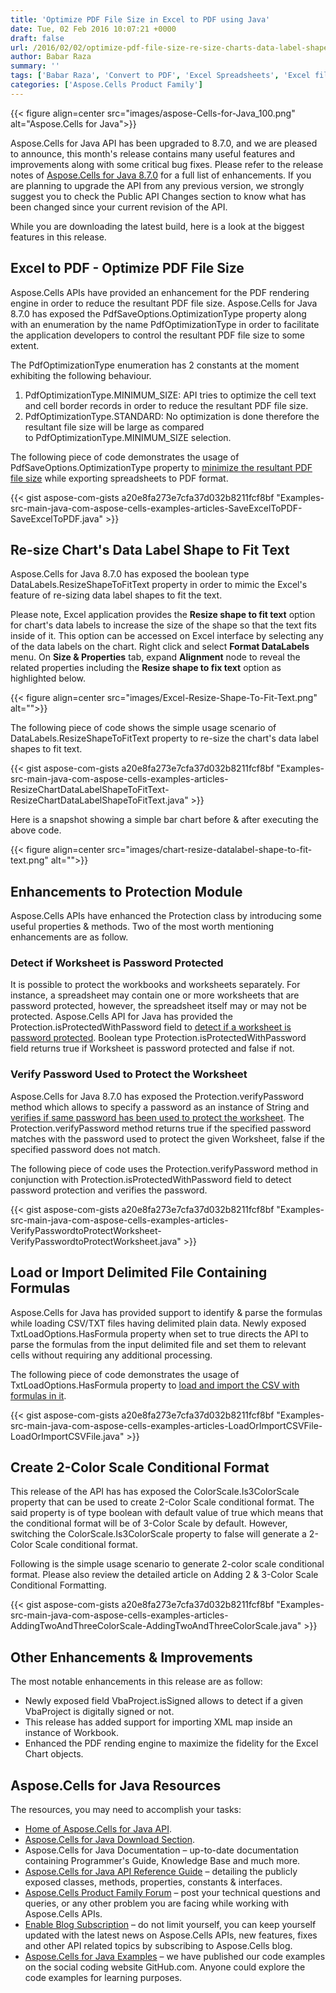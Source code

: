 ```yaml
---
title: 'Optimize PDF File Size in Excel to PDF using Java'
date: Tue, 02 Feb 2016 10:07:21 +0000
draft: false
url: /2016/02/02/optimize-pdf-file-size-re-size-charts-data-label-shape-to-fit-text-enhancements-to-protection-module-with-aspose.cells-for-java-8.7.0/
author: Babar Raza
summary: ''
tags: ['Babar Raza', 'Convert to PDF', 'Excel Spreadsheets', 'Excel files API', 'Import CSV', 'Import XML Map', 'Java Excel APIs', 'Macro Protection', 'Protect Worksheet', 'Resize shape to fit text', 'Sign VBA', 'minimize the PDF file size']
categories: ['Aspose.Cells Product Family']
---
```




{{< figure align=center src="images/aspose-Cells-for-Java_100.png" alt="Aspose.Cells for Java">}}


Aspose.Cells for Java API has been upgraded to 8.7.0, and we are pleased to announce, this month's release contains many useful features and improvements along with some critical bug fixes. Please refer to the release notes of [Aspose.Cells for Java 8.7.0][1] for a full list of enhancements. If you are planning to upgrade the API from any previous version, we strongly suggest you to check the Public API Changes section to know what has been changed since your current revision of the API.

While you are downloading the latest build, here is a look at the biggest features in this release.

## Excel to PDF - Optimize PDF File Size

Aspose.Cells APIs have provided an enhancement for the PDF rendering engine in order to reduce the resultant PDF file size. Aspose.Cells for Java 8.7.0 has exposed the PdfSaveOptions.OptimizationType property along with an enumeration by the name PdfOptimizationType in order to facilitate the application developers to control the resultant PDF file size to some extent.

The PdfOptimizationType enumeration has 2 constants at the moment exhibiting the following behaviour.

1.  PdfOptimizationType.MINIMUM\_SIZE: API tries to optimize the cell text and cell border records in order to reduce the resultant PDF file size.
2.  PdfOptimizationType.STANDARD: No optimization is done therefore the resultant file size will be large as compared to PdfOptimizationType.MINIMUM\_SIZE selection.

The following piece of code demonstrates the usage of PdfSaveOptions.OptimizationType property to [minimize the resultant PDF file size][2] while exporting spreadsheets to PDF format.

{{< gist aspose-com-gists a20e8fa273e7cfa37d032b8211fcf8bf "Examples-src-main-java-com-aspose-cells-examples-articles-SaveExcelToPDF-SaveExcelToPDF.java" >}}

## Re-size Chart's Data Label Shape to Fit Text

Aspose.Cells for Java 8.7.0 has exposed the boolean type DataLabels.ResizeShapeToFitText property in order to mimic the Excel's feature of re-sizing data label shapes to fit the text.

Please note, Excel application provides the **Resize shape to fit text** option for chart's data labels to increase the size of the shape so that the text fits inside of it. This option can be accessed on Excel interface by selecting any of the data labels on the chart. Right click and select **Format DataLabels** menu. On **Size & Properties** tab, expand **Alignment** node to reveal the related properties including the **Resize shape to fix text** option as highlighted below.



{{< figure align=center src="images/Excel-Resize-Shape-To-Fit-Text.png" alt="">}}


The following piece of code shows the simple usage scenario of DataLabels.ResizeShapeToFitText property to re-size the chart's data label shapes to fit text.

{{< gist aspose-com-gists a20e8fa273e7cfa37d032b8211fcf8bf "Examples-src-main-java-com-aspose-cells-examples-articles-ResizeChartDataLabelShapeToFitText-ResizeChartDataLabelShapeToFitText.java" >}}

Here is a snapshot showing a simple bar chart before & after executing the above code.



{{< figure align=center src="images/chart-resize-datalabel-shape-to-fit-text.png" alt="">}}


## Enhancements to Protection Module

Aspose.Cells APIs have enhanced the Protection class by introducing some useful properties & methods. Two of the most worth mentioning enhancements are as follow.

### Detect if Worksheet is Password Protected

It is possible to protect the workbooks and worksheets separately. For instance, a spreadsheet may contain one or more worksheets that are password protected, however, the spreadsheet itself may or may not be protected. Aspose.Cells API for Java has provided the Protection.isProtectedWithPassword field to [detect if a worksheet is password protected][3]. Boolean type Protection.isProtectedWithPassword field returns true if Worksheet is password protected and false if not.

### Verify Password Used to Protect the Worksheet

Aspose.Cells for Java 8.7.0 has exposed the Protection.verifyPassword method which allows to specify a password as an instance of String and [verifies if same password has been used to protect the worksheet][4]. The Protection.verifyPassword method returns true if the specified password matches with the password used to protect the given Worksheet, false if the specified password does not match.

The following piece of code uses the Protection.verifyPassword method in conjunction with Protection.isProtectedWithPassword field to detect password protection and verifies the password.

{{< gist aspose-com-gists a20e8fa273e7cfa37d032b8211fcf8bf "Examples-src-main-java-com-aspose-cells-examples-articles-VerifyPasswordtoProtectWorksheet-VerifyPasswordtoProtectWorksheet.java" >}}

## Load or Import Delimited File Containing Formulas

Aspose.Cells for Java has provided support to identify & parse the formulas while loading CSV/TXT files having delimited plain data. Newly exposed TxtLoadOptions.HasFormula property when set to true directs the API to parse the formulas from the input delimited file and set them to relevant cells without requiring any additional processing.

The following piece of code demonstrates the usage of TxtLoadOptions.HasFormula property to [load and import the CSV with formulas in it][5].

{{< gist aspose-com-gists a20e8fa273e7cfa37d032b8211fcf8bf "Examples-src-main-java-com-aspose-cells-examples-articles-LoadOrImportCSVFile-LoadOrImportCSVFile.java" >}}

## Create 2-Color Scale Conditional Format

This release of the API has has exposed the ColorScale.Is3ColorScale property that can be used to create 2-Color Scale conditional format. The said property is of type boolean with default value of true which means that the conditional format will be of 3-Color Scale by default. However, switching the ColorScale.Is3ColorScale property to false will generate a 2-Color Scale conditional format.

Following is the simple usage scenario to generate 2-color scale conditional format. Please also review the detailed article on Adding 2 & 3-Color Scale Conditional Formatting.

{{< gist aspose-com-gists a20e8fa273e7cfa37d032b8211fcf8bf "Examples-src-main-java-com-aspose-cells-examples-articles-AddingTwoAndThreeColorScale-AddingTwoAndThreeColorScale.java" >}}

## Other Enhancements & Improvements

The most notable enhancements in this release are as follow:

*   Newly exposed field VbaProject.isSigned allows to detect if a given VbaProject is digitally signed or not.
*   This release has added support for importing XML map inside an instance of Workbook.
*   Enhanced the PDF rending engine to maximize the fidelity for the Excel Chart objects.

## Aspose.Cells for Java Resources

The resources, you may need to accomplish your tasks:

*   [Home of Aspose.Cells for Java API][6].
*   [Aspose.Cells for Java Download Section][7].
*   Aspose.Cells for Java Documentation – up-to-date documentation containing Programmer's Guide, Knowledge Base and much more.
*   [Aspose.Cells for Java API Reference Guide][8] – detailing the publicly exposed classes, methods, properties, constants & interfaces.
*   [Aspose.Cells Product Family Forum][9] – post your technical questions and queries, or any other problem you are facing while working with Aspose.Cells APIs.
*   [Enable Blog Subscription][10] – do not limit yourself, you can keep yourself updated with the latest news on Aspose.Cells APIs, new features, fixes and other API related topics by subscribing to Aspose.Cells blog.
*   [Aspose.Cells for Java Examples][11] – we have published our code examples on the social coding website GitHub.com. Anyone could explore the code examples for learning purposes.




[1]: https://downloads.aspose.com/cells/java
[2]: https://docs.aspose.com/display/cellsjava/Save+Excel+into+PDF+with+Standard+or+Minimum+Size
[3]: https://docs.aspose.com/display/cellsjava/Detect+if+Worksheet+is+Password+Protected
[4]: https://docs.aspose.com/display/cellsjava/Verify+Password+Used+to+Protect+the+Worksheet
[5]: https://docs.aspose.com/display/cellsjava/Load+or+Import+CSV+file+with+Formulas
[6]: https://products.aspose.com/cells/java
[7]: https://downloads.aspose.com/cells/java
[8]: http://www.aspose.com/api/java/cells/com.aspose.cells/index
[9]: https://forum.aspose.com/
[10]: https://blog.aspose.com/
[11]: https://github.com/asposecells/Aspose_Cells_Java




